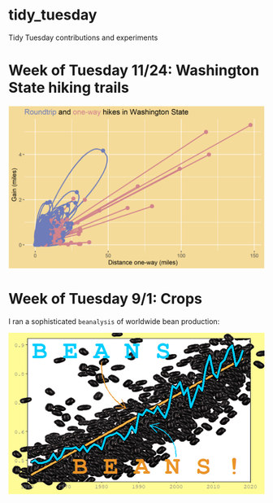 # tidy_tuesday

Tidy Tuesday contributions and experiments

# Week of Tuesday 11/24: Washington State hiking trails

![](2020_11_24_trails/trails.png)

# Week of Tuesday 9/1: Crops

I ran a sophisticated `beanalysis` of worldwide bean production:

![](2020_09_01_crops/beans_final.png)
